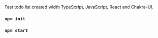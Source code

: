 Fast todo list created width TypeScript, JavaScript, React and Chakra-UI.

### `npm init`

### `npm start`
